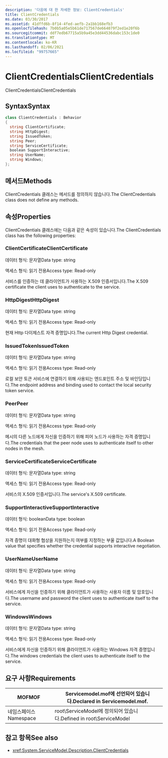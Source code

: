 ```yaml
---
description: '다음에 대 한 자세한 정보: ClientCredentials'
title: ClientCredentials
ms.date: 03/30/2017
ms.assetid: 41dffd6b-8f14-4fed-aefb-2a1bb168efb3
ms.openlocfilehash: 7b0b5a05e5b61de717567de664079f2ed1e20f6b
ms.sourcegitcommit: ddf7edb67715a5b9a45e3dd44536dabc153c1de0
ms.translationtype: MT
ms.contentlocale: ko-KR
ms.lasthandoff: 02/06/2021
ms.locfileid: "99757665"
---
```

# <a name="clientcredentials"></a><span data-ttu-id="2bb37-103">ClientCredentials</span><span class="sxs-lookup"><span data-stu-id="2bb37-103">ClientCredentials</span></span>

<span data-ttu-id="2bb37-104">ClientCredentials</span><span class="sxs-lookup"><span data-stu-id="2bb37-104">ClientCredentials</span></span>  
  
## <a name="syntax"></a><span data-ttu-id="2bb37-105">Syntax</span><span class="sxs-lookup"><span data-stu-id="2bb37-105">Syntax</span></span>  
  
```csharp
class ClientCredentials : Behavior  
{  
  string ClientCertificate;  
  string HttpDigest;  
  string IssuedToken;  
  string Peer;  
  string ServiceCertificate;  
  boolean SupportInteractive;  
  string UserName;  
  string Windows;  
};  
```  
  
## <a name="methods"></a><span data-ttu-id="2bb37-106">메서드</span><span class="sxs-lookup"><span data-stu-id="2bb37-106">Methods</span></span>  

 <span data-ttu-id="2bb37-107">ClientCredentials 클래스는 메서드를 정의하지 않습니다.</span><span class="sxs-lookup"><span data-stu-id="2bb37-107">The ClientCredentials class does not define any methods.</span></span>  
  
## <a name="properties"></a><span data-ttu-id="2bb37-108">속성</span><span class="sxs-lookup"><span data-stu-id="2bb37-108">Properties</span></span>  

 <span data-ttu-id="2bb37-109">ClientCredentials 클래스에는 다음과 같은 속성이 있습니다.</span><span class="sxs-lookup"><span data-stu-id="2bb37-109">The ClientCredentials class has the following properties:</span></span>  
  
### <a name="clientcertificate"></a><span data-ttu-id="2bb37-110">ClientCertificate</span><span class="sxs-lookup"><span data-stu-id="2bb37-110">ClientCertificate</span></span>  

 <span data-ttu-id="2bb37-111">데이터 형식: 문자열</span><span class="sxs-lookup"><span data-stu-id="2bb37-111">Data type: string</span></span>  
  
 <span data-ttu-id="2bb37-112">액세스 형식: 읽기 전용</span><span class="sxs-lookup"><span data-stu-id="2bb37-112">Access type: Read-only</span></span>  
  
 <span data-ttu-id="2bb37-113">서비스를 인증하는 데 클라이언트가 사용하는 X.509 인증서입니다.</span><span class="sxs-lookup"><span data-stu-id="2bb37-113">The X.509 certificate the client uses to authenticate to the service.</span></span>  
  
### <a name="httpdigest"></a><span data-ttu-id="2bb37-114">HttpDigest</span><span class="sxs-lookup"><span data-stu-id="2bb37-114">HttpDigest</span></span>  

 <span data-ttu-id="2bb37-115">데이터 형식: 문자열</span><span class="sxs-lookup"><span data-stu-id="2bb37-115">Data type: string</span></span>  
  
 <span data-ttu-id="2bb37-116">액세스 형식: 읽기 전용</span><span class="sxs-lookup"><span data-stu-id="2bb37-116">Access type: Read-only</span></span>  
  
 <span data-ttu-id="2bb37-117">현재 Http 다이제스트 자격 증명입니다.</span><span class="sxs-lookup"><span data-stu-id="2bb37-117">The current Http Digest credential.</span></span>  
  
### <a name="issuedtoken"></a><span data-ttu-id="2bb37-118">IssuedToken</span><span class="sxs-lookup"><span data-stu-id="2bb37-118">IssuedToken</span></span>  

 <span data-ttu-id="2bb37-119">데이터 형식: 문자열</span><span class="sxs-lookup"><span data-stu-id="2bb37-119">Data type: string</span></span>  
  
 <span data-ttu-id="2bb37-120">액세스 형식: 읽기 전용</span><span class="sxs-lookup"><span data-stu-id="2bb37-120">Access type: Read-only</span></span>  
  
 <span data-ttu-id="2bb37-121">로컬 보안 토큰 서비스에 연결하기 위해 사용되는 엔드포인트 주소 및 바인딩입니다.</span><span class="sxs-lookup"><span data-stu-id="2bb37-121">The endpoint address and binding used to contact the local security token service.</span></span>  
  
### <a name="peer"></a><span data-ttu-id="2bb37-122">Peer</span><span class="sxs-lookup"><span data-stu-id="2bb37-122">Peer</span></span>  

 <span data-ttu-id="2bb37-123">데이터 형식: 문자열</span><span class="sxs-lookup"><span data-stu-id="2bb37-123">Data type: string</span></span>  
  
 <span data-ttu-id="2bb37-124">액세스 형식: 읽기 전용</span><span class="sxs-lookup"><span data-stu-id="2bb37-124">Access type: Read-only</span></span>  
  
 <span data-ttu-id="2bb37-125">메시의 다른 노드에게 자신을 인증하기 위해 피어 노드가 사용하는 자격 증명입니다.</span><span class="sxs-lookup"><span data-stu-id="2bb37-125">The credentials that the peer node uses to authenticate itself to other nodes in the mesh.</span></span>  
  
### <a name="servicecertificate"></a><span data-ttu-id="2bb37-126">ServiceCertificate</span><span class="sxs-lookup"><span data-stu-id="2bb37-126">ServiceCertificate</span></span>  

 <span data-ttu-id="2bb37-127">데이터 형식: 문자열</span><span class="sxs-lookup"><span data-stu-id="2bb37-127">Data type: string</span></span>  
  
 <span data-ttu-id="2bb37-128">액세스 형식: 읽기 전용</span><span class="sxs-lookup"><span data-stu-id="2bb37-128">Access type: Read-only</span></span>  
  
 <span data-ttu-id="2bb37-129">서비스의 X.509 인증서입니다.</span><span class="sxs-lookup"><span data-stu-id="2bb37-129">The service's X.509 certificate.</span></span>  
  
### <a name="supportinteractive"></a><span data-ttu-id="2bb37-130">SupportInteractive</span><span class="sxs-lookup"><span data-stu-id="2bb37-130">SupportInteractive</span></span>  

 <span data-ttu-id="2bb37-131">데이터 형식: boolean</span><span class="sxs-lookup"><span data-stu-id="2bb37-131">Data type: boolean</span></span>  
  
 <span data-ttu-id="2bb37-132">액세스 형식: 읽기 전용</span><span class="sxs-lookup"><span data-stu-id="2bb37-132">Access type: Read-only</span></span>  
  
 <span data-ttu-id="2bb37-133">자격 증명이 대화형 협상을 지원하는지 여부를 지정하는 부울 값입니다.</span><span class="sxs-lookup"><span data-stu-id="2bb37-133">A Boolean value that specifies whether the credential supports interactive negotiation.</span></span>  
  
### <a name="username"></a><span data-ttu-id="2bb37-134">UserName</span><span class="sxs-lookup"><span data-stu-id="2bb37-134">UserName</span></span>  

 <span data-ttu-id="2bb37-135">데이터 형식: 문자열</span><span class="sxs-lookup"><span data-stu-id="2bb37-135">Data type: string</span></span>  
  
 <span data-ttu-id="2bb37-136">액세스 형식: 읽기 전용</span><span class="sxs-lookup"><span data-stu-id="2bb37-136">Access type: Read-only</span></span>  
  
 <span data-ttu-id="2bb37-137">서비스에게 자신을 인증하기 위해 클라이언트가 사용하는 사용자 이름 및 암호입니다.</span><span class="sxs-lookup"><span data-stu-id="2bb37-137">The username and password the client uses to authenticate itself to the service.</span></span>  
  
### <a name="windows"></a><span data-ttu-id="2bb37-138">Windows</span><span class="sxs-lookup"><span data-stu-id="2bb37-138">Windows</span></span>  

 <span data-ttu-id="2bb37-139">데이터 형식: 문자열</span><span class="sxs-lookup"><span data-stu-id="2bb37-139">Data type: string</span></span>  
  
 <span data-ttu-id="2bb37-140">액세스 형식: 읽기 전용</span><span class="sxs-lookup"><span data-stu-id="2bb37-140">Access type: Read-only</span></span>  
  
 <span data-ttu-id="2bb37-141">서비스에게 자신을 인증하기 위해 클라이언트가 사용하는 Windows 자격 증명입니다.</span><span class="sxs-lookup"><span data-stu-id="2bb37-141">The windows credentials the client uses to authenticate itself to the service.</span></span>  
  
## <a name="requirements"></a><span data-ttu-id="2bb37-142">요구 사항</span><span class="sxs-lookup"><span data-stu-id="2bb37-142">Requirements</span></span>  
  
|<span data-ttu-id="2bb37-143">MOF</span><span class="sxs-lookup"><span data-stu-id="2bb37-143">MOF</span></span>|<span data-ttu-id="2bb37-144">Servicemodel.mof에 선언되어 있습니다.</span><span class="sxs-lookup"><span data-stu-id="2bb37-144">Declared in Servicemodel.mof.</span></span>|  
|---------|-----------------------------------|  
|<span data-ttu-id="2bb37-145">네임스페이스</span><span class="sxs-lookup"><span data-stu-id="2bb37-145">Namespace</span></span>|<span data-ttu-id="2bb37-146">root\ServiceModel에 정의되어 있습니다.</span><span class="sxs-lookup"><span data-stu-id="2bb37-146">Defined in root\ServiceModel</span></span>|  
  
## <a name="see-also"></a><span data-ttu-id="2bb37-147">참고 항목</span><span class="sxs-lookup"><span data-stu-id="2bb37-147">See also</span></span>

- <xref:System.ServiceModel.Description.ClientCredentials>
